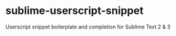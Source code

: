 # sublime-userscript-snippet
Userscript snippet boilerplate and completion for Sublime Text 2 &amp; 3
